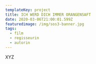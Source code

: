 ```yaml
---
templateKey: project
title: ICH WERD DICH IMMER ORANGENSAFT
date: 2020-03-06T21:00:01.599Z
featuredimage: /img/sos3-banner.jpg
tags:
  - film
  - regisseurin
  - autorin
---
```

XYZ
